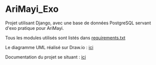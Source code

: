 # AriMayi_Exo

Projet utilisant Django, avec une base de données PostgreSQL servant d'exo pratique pour AriMayi. 

Tous les modules utilisés sont listés dans [requirements.txt](requirements.txt) 

Le diagramme UML réalisé sur Draw.io : [ici](Arimayi_UML.drawio.pdf)

Documentation du projet se situant : [ici](Documentation_AriMayi.pdf)